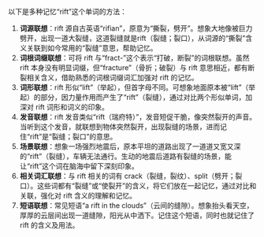 以下是多种记忆“rift”这个单词的方法：
1. **词源联想**：rift 源自古英语“rifian”，原意为“撕裂，劈开”。想象大地像被巨力劈开，出现一道大裂缝，这道裂缝就是rift（裂缝；裂口），从词源的“撕裂”含义关联到如今常用的“裂缝”意思，帮助记忆。
2. **词根词缀联想**：可将 rift 与“fract-”这个表示“打破，断裂”的词根联想。虽然 rift 本身没有明显词缀，但“fracture”（骨折；破裂）与 rift 意思相近，都有断裂相关含义，借助熟悉的词根词缀词汇加强对 rift 的记忆。
3. **词形联想**：rift 形似“lift”（举起），但首字母不同。可想象地面原本被“lift”（举起）的部分，因力量作用而产生了“rift”（裂缝），通过对比两个形似单词，加深对 rift 词形和词义的印象。
4. **发音联想**：rift 发音类似“rift（瑞府特）”，发音短促干脆，像突然裂开的声音。当听到这个发音，就联想到物体突然裂开，出现裂缝的场景，进而记住“rift”是“裂缝；裂口”的意思。
5. **场景联想**：想象一场强烈地震后，原本平坦的道路出现了一道道又宽又深的“rift”（裂缝），车辆无法通行。生动的地震后道路有裂缝的场景，能让“rift”这个词在脑海中留下深刻印象。
6. **相关词汇联想**：与 rift 相关的词有 crack（裂缝，裂纹）、split（劈开；裂口）。这些词都有“裂缝”或“使裂开”的含义，将它们放在一起记忆，通过对比和关联，强化对 rift 含义的理解和记忆。
7. **短语联想**：常见短语“a rift in the clouds”（云间的缝隙）。想象抬头看天空，厚厚的云层间出现一道缝隙，阳光从中洒下。记住这个短语，同时也就记住了 rift 的含义及用法。 